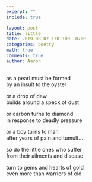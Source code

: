 ```yaml
---
excerpt: ""
include: true

layout: post
title: little
date: 2019-08-07 1:01:00 -0700
categories: poetry
math: true
comments: true
author: Aaron
---
```




as a pearl must be formed  
by an insult to the oyster  

or a drop of dew  
builds around a speck of dust  

or carbon turns to diamond  
in response to deadly pressure  

or a boy turns to man  
after years of pain and tumult...  

so do the little ones who suffer  
from their ailments and disease  

turn to gems and hearts of gold  
even more than warriors of old
